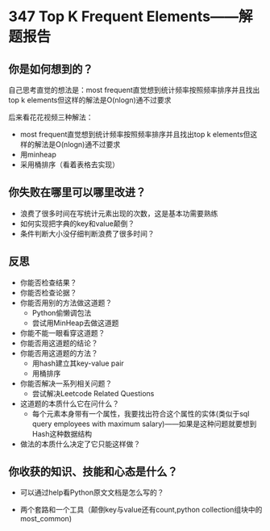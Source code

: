 # 347 Top K Frequent Elements——解题报告

## 你是如何想到的？

自己思考直觉的想法是：most frequent直觉想到统计频率按照频率排序并且找出top k elements但这样的解法是O(nlogn)通不过要求

后来看花花视频三种解法：

+ most frequent直觉想到统计频率按照频率排序并且找出top k elements但这样的解法是O(nlogn)通不过要求
+ 用minheap
+ 采用桶排序（看着表格去实现）

## 你失败在哪里可以哪里改进？

+ 浪费了很多时间在写统计元素出现的次数，这是基本功需要熟练
+ 如何实现把字典的key和value颠倒？
+ 条件判断大小没仔细判断浪费了很多时间？

## 反思

+ 你能否检查结果？
+ 你能否检查论据？
+ 你能否用别的方法做这道题？
  + Python偷懒调包法
  + 尝试用MinHeap去做这道题
+ 你能不能一眼看穿这道题？
+ 你能否用这道题的结论？
+ 你能否用这道题的方法？
  + 用hash建立其key-value pair
  + 用桶排序
+ 你能否解决一系列相关问题？
  + 尝试解决Leetcode Related Questions
+ 这道题的本质什么它在问什么？
  + 每个元素本身带有一个属性，我要找出符合这个属性的实体(类似于sql query employees with maximum salary)——如果是这种问题就要想到Hash这种数据结构
+ 做法的本质什么决定了它只能这样做？

## 你收获的知识、技能和心态是什么？

+ 可以通过help看Python原文文档是怎么写的？

+ 两个套路和一个工具（颠倒key与value还有count,python collection组块中的most_common)

  ​